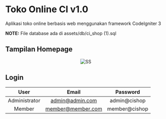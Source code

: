 # Toko Online CI v1.0

Aplikasi toko online berbasis web menggunakan framework CodeIgniter 3

**NOTE:** File database ada di assets/db/ci_shop (1).sql

## Tampilan Homepage

<p align="center">
  <img src="https://i.ibb.co/44TqPrJ/Annotation-2020-04-26-063829.png" alt="SS">
</p>

## Login

|      User     |       Email      	|    Password   |
|:-------------:|:-----------------:|:-------------:|
| Administrator | admin@admin.com  	| admin@cishop	|
| Member        | member@member.com	| member@cishop	|
